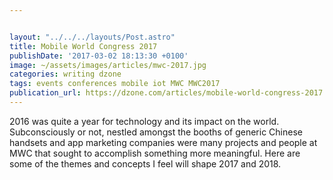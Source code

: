 ```yaml
---


layout: "../../../layouts/Post.astro"
title: Mobile World Congress 2017
publishDate: '2017-03-02 18:13:30 +0100'
image: ~/assets/images/articles/mwc-2017.jpg
categories: writing dzone
tags: events conferences mobile iot MWC MWC2017
publication_url: https://dzone.com/articles/mobile-world-congress-2017
---
```


2016 was quite a year for technology and its impact on the world. Subconsciously or not, nestled amongst the booths of generic Chinese handsets and app marketing companies were many projects and people at MWC that sought to accomplish something more meaningful. Here are some of the themes and concepts I feel will shape 2017 and 2018.
